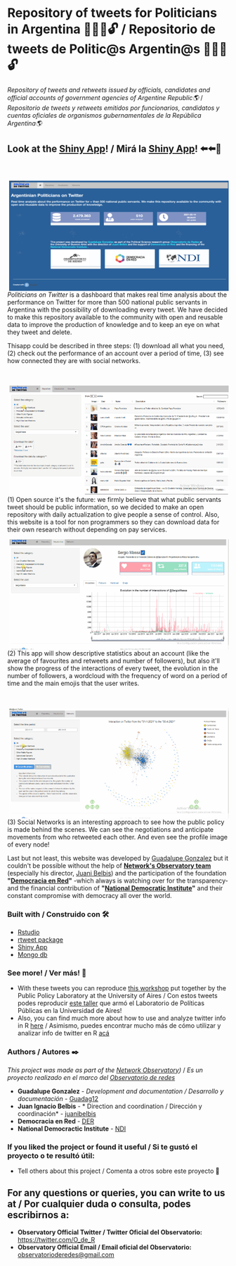 # Repository of tweets for Politicians in Argentina 👨‍👩‍💼🔓 / Repositorio de tweets de Politic@s Argentin@s 👨‍👩‍💼🔓


_Repository of tweets and retweets issued by officials, candidates and official accounts of government agencies of Argentine Republic🌎_ /
_Repositorio de tweets y retweets emitidos por funcionarios, candidatos y cuentas oficiales de organismos gubernamentales de la República Argentina🌎_


## Look at the [Shiny App](https://oderedes.shinyapps.io/oder)! / Mirá la [Shiny App](https://oderedes.shinyapps.io/oder)! ⬅️⬅️🤩


<br/>
<br/>

<img src="https://github.com/Observatorio-de-Redes/politicosentwitter/raw/main/ShinyApp/www/shiny%20contest/img%20def.png" width="500" height="250" align = "right" />


*Politicians on Twitter* is a dashboard that makes real time analysis about the performance on Twitter for more than 500 national public servants in Argentina with the possibility of downloading every tweet. We have decided to make this repository available to the community with open and reusable data to improve the production of knowledge and to keep an eye on what they tweet and delete. 

Thisapp could be described in three steps: (1) download all what you need, (2) check out the performance of an account over a period of time, (3) see how connected they are with social networks.



<br/>

<br/>
  <img src="https://github.com/Observatorio-de-Redes/politicosentwitter/raw/main/ShinyApp/www/shiny%20contest/gif1_def.gif" width="500" height="250" align = "right"/>

(1) Open source it's the future: we firmly believe that what public servants tweet should be public information, so we decided to make an open repository with daily actualization to give people a sense of control. Also, this website is a tool for non programmers so they can download data for their own research without depending on pay services.




  <img src="https://github.com/Observatorio-de-Redes/politicosentwitter/raw/main/ShinyApp/www/shiny%20contest/gif2_def.gif" width="500" height="250" align = "right"/>

(2) This app will show descriptive statistics about an account (like the average of favourites and retweets and number of followers), but also it'll show the progress of the interactions of every tweet, the evolution in the number of followers, a wordcloud with the frequency of word on a period of time and the main emojis that the user writes.


<br/>

<br/>

  <img src="https://github.com/Observatorio-de-Redes/politicosentwitter/raw/main/ShinyApp/www/shiny%20contest/gif3_def.gif" width="500" height="250" align = "right"/>
  
(3) Social Networks is an interesting approach to see how the public policy is made behind the scenes. We can see the negotiations and anticipate movements from who retweeted each other. And even see the profile image of every node!


Last but not least, this website was developed by [Guadalupe Gonzalez](https://twitter.com/guadag12) but it couldn't be possible without the help of [**Network's Observatory team**](https://twitter.com/O_de_R) (especially his director, [Juani Belbis](https://twitter.com/juanibelbis)) and the participation of the foundation **"[Democracia en Red](https://twitter.com/fundacionDER)"** -which always is watching over for the transparency- and the financial contribution of **"[National Democratic Institute](https://twitter.com/NDI)"** and their constant compromise with democracy all over the world.


### Built with / Construido con 🛠️

* [Rstudio](https://rstudio.com/) 
* [rtweet package](https://cran.r-project.org/web/packages/rtweet/rtweet.pdf)
* [Shiny App](https://shiny.rstudio.com)
* [Mongo db](https://www.mongodb.com/es)


### See more! / Ver más! 📖

* With these tweets you can reproduce [this workshop](https://github.com/labpoliticasuba/Taller-de-Twitter) put together by the Public Policy Laboratory at the University of Aires / Con estos tweets podes reproducir [este taller](https://github.com/labpoliticasuba/Taller-de-Twitter) que armó el Laboratorio de Políticas Públicas en la Universidad de Aires!
* Also, you can find much more about how to use and analyze twitter info in R [here](https://mkearney.github.io/nicar_tworkshop/#1) / Asimismo, puedes encontrar mucho más de cómo utilizar y analizar info de twitter en R [acá](https://mkearney.github.io/nicar_tworkshop/#1)

### Authors / Autores ✒️

_This project was made as part of the [Network Observatory](https://twitter.com/O_de_R))_ / _Es un proyecto realizado en el marco del [Observatorio de redes](https://twitter.com/O_de_R)_

* **Guadalupe Gonzalez** - *Development and documentation / Desarrollo y documentación* - [Guadag12](https://github.com/Guadag12)
* **Juan Ignacio Belbis** - * Direction and coordination / Dirección y coordinación* - [juanibelbis](https://twitter.com/juanibelbis)
* **Democracia en Red** -  [DER](https://twitter.com/fundacionDER)
* **National Democractic Institute** - [NDI](https://twitter.com/NDI)

### If you liked the project or found it useful / Si te gustó el proyecto o te resultó útil:

* Tell others about this project / Comenta a otros sobre este proyecto 📢

## For any questions or queries, you can write to us at / Por cualquier duda o consulta, podes escribirnos a:
* **Observatory Official Twitter / Twitter Oficial del Observatorio:** https://twitter.com/O_de_R
* **Observatory Official Email / Email oficial del Observatorio:** observatorioderedes@gmail.com
